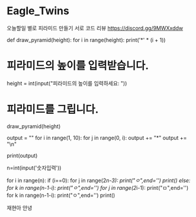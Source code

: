 # Eagle_Twins
오늘할일 별로 피라미드 만들기 서로 코드 리뷰
https://discord.gg/9MWXxddw

def draw_pyramid(height):
    for i in range(height):
        print('*' * (i + 1))

# 피라미드의 높이를 입력받습니다.
height = int(input("피라미드의 높이를 입력하세요: "))

# 피라미드를 그립니다.
draw_pyramid(height)

output = ""
for i in range(1, 10):
    for j in range(0, i):
        output += "*"
    output += "\n"

print(output)



n=int(input('숫자입력'))

for i in range(n):
    if (i==0):
        for j in range(2*n-3):
            print("ㅇ",end='')
        print()
    else:
        for k in range(n-1-i):
            print("ㅇ",end='')
        for j in range(2*i-1):
            print("ㅁ",end='')
        for k in range(n-1-i):
            print("ㅇ",end='')
        print()


재현아 안녕
